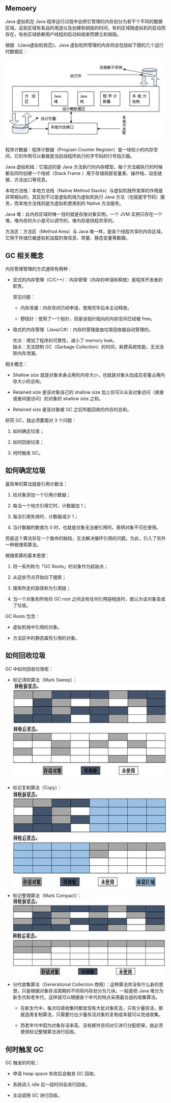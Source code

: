 ## Memoery

Java 虚拟机在 Java 程序运行过程中会把它管理的内存划分为若干个不同的数据区域。这些区域有各自的用途以及创建和销毁的时间，有的区域随虚拟机的启动而存在，有些区域依赖用户线程的启动和结束而建立和销毁。

根据 《Java虚拟机规范》，Java 虚拟机所管理的内存将会包括如下图的几个运行时数据区：

![](./img/p7.png)

程序计数器：程序计数器（Program Counter Register）是一块较小的内存空间，它的作用可以看做是当前线程所执行的字节码的行号指示器。

Java 虚拟机栈：它描述的是 Java 方法执行的内存模型。每个方法被执行的时候都会同时创建一个栈帧（Stack Frame ）用于存储局部变量表、操作栈、动态链接、方法出口等信息。

本地方法栈：本地方法栈（Native Method Stacks）与虚拟机栈所发挥的作用是非常相似的，其区别不过是虚拟机栈为虚拟机执行 Java 方法（也就是字节码）服务，而本地方法栈则是为虚拟机使用到的 Native 方法服务。

Java 堆：此内存区域的唯一目的就是存放对象实例。一个 JVM 实例只存在一个堆，堆内存的大小是可以调节的，堆内存是线程共享的。

方法区：方法区（Method Area）与 Java 堆一样，是各个线程共享的内存区域，它用于存储已被虚拟机加载的类信息、常量、静态变量等数据。

## GC 相关概念

内存管理管理的方式通常有两种：
- 显式的内存管理（C/C++）：内存管理（内存的申请和释放）是程序开发者的职责。
  
  常见问题：  
  - 内存泄漏：内存空间已经申请，使用完毕后未主动释放。  

  - 野指针：使用了一个指针，但是该指针指向的内存空间已经被 free。

- 隐式的内存管理（Java/C#）：内存的管理是由垃圾回收器自动管理的。

  优点：增加了程序的可靠性，减小了 memory leak。  
  缺点：无法控制 GC（Garbage Collection）的时间，耗费系统性能，无法消除内存泄漏。

相关概念：
- Shallow size 就是对象本身占用的内存大小，也就是对象头加成员变量占用内存大小的总和。

- Retained size 是该对象自己的 shallow size 加上仅可以从该对象访问（直接或者间接访问）的对象的 shallow size 之和。

- Retained size 是该对象被 GC 之后所能回收的内存的总和。

研究 GC，就必须要面对 3 个问题：
1. 如何确定垃圾；

2. 如何回收垃圾；

3. 何时触发 GC。

## 如何确定垃圾

最简单的算法就是引用计数法：
1. 给对象添加一个引用计数器；

2. 每当一个地方引用它时，计数器加 1；

3. 每当引用失效时，计数器减少 1；

4. 当计数器的数值为 0 时，也就是对象无法被引用时，表明对象不可在使用。

但是这个算法存在一个致命的缺陷，无法解决循环引用的问题。为此，引入了另外一种根搜索算法。

根搜索算的基本思想：
1. 将一系列称为「GC Roots」的对象作为起始点；

2. 从这些节点开始向下搜索；

3. 搜索所走的路径称为引用链；

4. 当一个对象到所有的 GC root 之间没有任何引用链相连时，就认为该对象变成了垃圾。

GC Roots 包含：
- 虚拟机栈中引用的对象。

- 方法区中的静态属性引用的对象。

## 如何回收垃圾 

GC 中如何回收垃圾呢：
- 标记清除算法（Mark Sweep）：  
  ![](img/p8.png)

- 标记复制算法（Copy）：  
  ![](img/p9.png)

- 标记整理算法（Mark Compact）：  
  ![](img/p10.png)

- 分代收集算法（Generational Collection 商用）：这种算法并没有什么新的思想，只是根据对象存活周期的不同将内存划分为几块。一般是把 Java 堆分为新生代和老年代，这样就可以根据各个年代的特点采用最合适的收集算法。
  - 在新生代中，每次垃圾收集时都发现有大批对象死去，只有少量存活，那就选用复制算法，只需要付出少量存活对象的复制成本就可以完成收集。

  - 而老年代中因为对象存活率高、没有额外空间对它进行分配担保，就必须使用标记整理算法进行回收。

## 何时触发 GC

GC 触发的时机：
- 申请 heap space 失败后会触发 GC 回收。

- 系统进入 idle 后一段时间会进行回收。

- 主动调用 GC 进行回收。